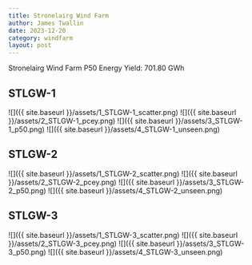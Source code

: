 ```yaml
---
title: Stronelairg Wind Farm
author: James Twallin
date: 2023-12-20
category: windfarm
layout: post
---
```

Stronelairg Wind Farm P50 Energy Yield: 701.80 GWh

STLGW-1
-------------
![]({{ site.baseurl }}/assets/1_STLGW-1_scatter.png)
![]({{ site.baseurl }}/assets/2_STLGW-1_pcey.png)
![]({{ site.baseurl }}/assets/3_STLGW-1_p50.png)
![]({{ site.baseurl }}/assets/4_STLGW-1_unseen.png)

STLGW-2
-------------
![]({{ site.baseurl }}/assets/1_STLGW-2_scatter.png)
![]({{ site.baseurl }}/assets/2_STLGW-2_pcey.png)
![]({{ site.baseurl }}/assets/3_STLGW-2_p50.png)
![]({{ site.baseurl }}/assets/4_STLGW-2_unseen.png)

STLGW-3
-------------
![]({{ site.baseurl }}/assets/1_STLGW-3_scatter.png)
![]({{ site.baseurl }}/assets/2_STLGW-3_pcey.png)
![]({{ site.baseurl }}/assets/3_STLGW-3_p50.png)
![]({{ site.baseurl }}/assets/4_STLGW-3_unseen.png)

